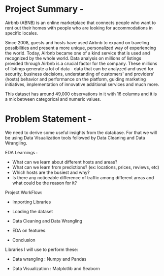 # **Project Summary -**

Airbnb (ABNB) is an online marketplace that connects people who want to rent out their homes with people who are looking for accommodations in specific locales.

Since 2008, guests and hosts have used Airbnb to expand on traveling possibilities and present a more unique, personalized way of experiencing the world. Today, Airbnb became one of a kind service that is used and recognized by the whole world. Data analysis on millions of listings provided through Airbnb is a crucial factor for the company. These millions of listings generate a lot of data - data that can be analyzed and used for security, business decisions, understanding of customers' and providers' (hosts) behavior and performance on the platform, guiding marketing initiatives, implementation of innovative additional services and much more. </b>

This dataset has around 49,000 observations in it with 16 columns and it is a mix between categorical and numeric values. </b>

# **Problem Statement -**

We need to derive some useful insights from the database. For that we will be using Data Visualization tools followed by Data Cleaning and Data Wrangling.

EDA Learnings : 
* What can we learn about different hosts and areas?
* What can we learn from predictions? (ex: locations, prices, reviews, etc)
* Which hosts are the busiest and why?
* Is there any noticeable difference of traffic among different areas and what could be the reason for it? </b>

Project WorkFlow:

*  Importing Libraries

*  Loading the dataset

*  Data Cleaning and Data Wrangling

*  EDA on features

*  Conclusion

Libraries I will use to perform these:

*  Data wrangling : Numpy and Pandas

*  Data Visualization : Matplotlib and Seaborn
